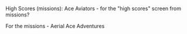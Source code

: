 High Scores (missions):
Ace Aviators - for the "high scores" screen from missions?

For the missions - Aerial Ace Adventures
